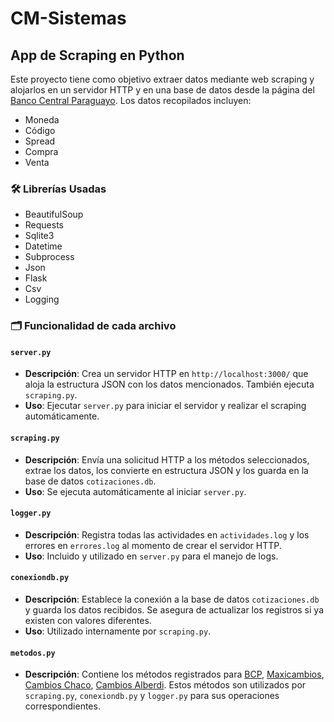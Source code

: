 # CM-Sistemas

## App de Scraping en Python

Este proyecto tiene como objetivo extraer datos mediante web scraping y alojarlos en un servidor HTTP y en una base de datos desde la página del [Banco Central Paraguayo](https://www.bcp.gov.py/webapps/web/cotizacion/monedas). Los datos recopilados incluyen:

-  Moneda
-  Código
-  Spread
-  Compra
-  Venta

### 🛠️ Librerías Usadas

- BeautifulSoup
- Requests
- Sqlite3
- Datetime
- Subprocess
- Json
- Flask
- Csv
- Logging

### 🗂️ Funcionalidad de cada archivo

#### `server.py`

- **Descripción**: Crea un servidor HTTP en `http://localhost:3000/` que aloja la estructura JSON con los datos mencionados. También ejecuta `scraping.py`.
- **Uso**: Ejecutar `server.py` para iniciar el servidor y realizar el scraping automáticamente.

#### `scraping.py`

- **Descripción**: Envía una solicitud HTTP a los métodos seleccionados, extrae los datos, los convierte en estructura JSON y los guarda en la base de datos `cotizaciones.db`.
- **Uso**: Se ejecuta automáticamente al iniciar `server.py`.

#### `logger.py`

- **Descripción**: Registra todas las actividades en `actividades.log` y los errores en `errores.log` al momento de crear el servidor HTTP.
- **Uso**: Incluido y utilizado en `server.py` para el manejo de logs.

#### `conexiondb.py`

- **Descripción**: Establece la conexión a la base de datos `cotizaciones.db` y guarda los datos recibidos. Se asegura de actualizar los registros si ya existen con valores diferentes.
- **Uso**: Utilizado internamente por `scraping.py`.

#### `metodos.py`

- **Descripción**: Contiene los métodos registrados para [BCP](https://www.bcp.gov.py/webapps/web/cotizacion/monedas), [Maxicambios](https://www.maxicambios.com.py), [Cambios Chaco](https://www.cambioschaco.com.py), [Cambios Alberdi](https://www.cambiosalberdi.com/langes/). Estos métodos son utilizados por `scraping.py`, `conexiondb.py` y `logger.py` para sus operaciones correspondientes.

